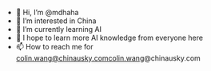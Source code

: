 - 👋 Hi, I’m @mdhaha
- 👀 I’m interested in China
- 🌱 I’m currently learning AI
- 💞️ I hope to learn more AI knowledge from everyone here
- 📫 How to reach me for colin.wang@chinausky.comcolin.wang@chinausky.com

<!---
mdhaha/mdhaha is a ✨ special ✨ repository because its `README.md` (this file) appears on your GitHub profile.
You can click the Preview link to take a look at your changes.
--->
